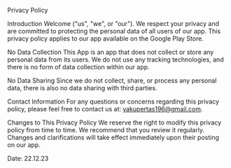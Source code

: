 Privacy Policy 

Introduction
Welcome ("us", "we", or "our"). We respect your privacy and are committed to protecting the personal data of all users of our app. This privacy policy applies to our app available on the Google Play Store.

No Data Collection
This App is an app that does not collect or store any personal data from its users. We do not use any tracking technologies, and there is no form of data collection within our app.

No Data Sharing
Since we do not collect, share, or process any personal data, there is also no data sharing with third parties.

Contact Information
For any questions or concerns regarding this privacy policy, please feel free to contact us at: yakupertas196@gmail.com.

Changes to This Privacy Policy
We reserve the right to modify this privacy policy from time to time. We recommend that you review it regularly. Changes and clarifications will take effect immediately upon their posting on our app.

Date: 22.12.23
